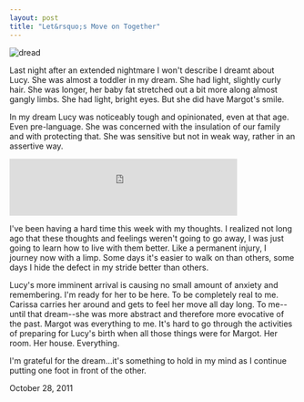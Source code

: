 ```yaml
---
layout: post
title: "Let&rsquo;s Move on Together"
---
```


<img src="http://danielsjourney.com/images/charlie.png" title="dread">

Last night after an extended nightmare I won't describe I dreamt about Lucy. She was almost a toddler in my dream. She had light, slightly curly hair. She was longer, her baby fat stretched out a bit more along almost gangly limbs. She had light, bright eyes. But she did have Margot's smile.

In my dream Lucy was noticeably tough and opinionated, even at that age. Even pre-language. She was concerned with the insulation of our family and with protecting that. She was sensitive but not in weak way, rather in an assertive way.

<iframe width="400" height="100" style="position: relative; display: block; width: 400px; height: 100px;" src="http://bandcamp.com/EmbeddedPlayer/v=2/track=3368231831/size=venti/bgcol=FFFFFF/linkcol=FFC0CB/" allowtransparency="true" frameborder="0"><a href="http://blackbirdblackbird.bandcamp.com/track/lets-move-on-together-2">Let's Move on Together by Blackbird Blackbird</a></iframe>

I've been having a hard time this week with my thoughts. I realized not long ago that these thoughts and feelings weren't going to go away, I was just going to learn how to live with them better. Like a permanent injury, I journey now with a limp. Some days it's easier to walk on than others, some days I hide the defect in my stride better than others.

Lucy's more imminent arrival is causing no small amount of anxiety and remembering. I'm ready for her to be here. To be completely real to me. Carissa carries her around and gets to feel her move all day long. To me--until that dream--she was more abstract and therefore more evocative of the past. Margot was everything to me. It's hard to go through the activities of preparing for Lucy's birth when all those things were for Margot. Her room. Her house. Everything.

I'm grateful for the dream...it's something to hold in my mind as I continue putting one foot in front of the other.

<p class="date">October 28, 2011</p>